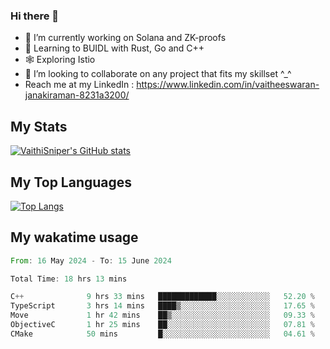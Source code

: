 ### Hi there 👋

- 🔭 I’m currently working on Solana and ZK-proofs
- 📖 Learning to BUIDL with Rust, Go and C++
- 🕸️ Exploring Istio
- 👯 I’m looking to collaborate on any project that fits my skillset ^_^
- Reach me at my LinkedIn : https://www.linkedin.com/in/vaitheeswaran-janakiraman-8231a3200/

## My Stats
[![VaithiSniper's GitHub stats](https://github-readme-stats.vercel.app/api?username=VaithiSniper&hide=stars&theme=radical)](https://github.com/anuraghazra/github-readme-stats)

## My Top Languages

[![Top Langs](https://github-readme-stats.vercel.app/api/top-langs/?username=VaithiSniper&layout=compact)](https://github.com/anuraghazra/github-readme-stats)

## My wakatime usage

<!--START_SECTION:waka-->

```rust
From: 16 May 2024 - To: 15 June 2024

Total Time: 18 hrs 13 mins

C++              9 hrs 33 mins   █████████████░░░░░░░░░░░░   52.20 %
TypeScript       3 hrs 14 mins   ████▒░░░░░░░░░░░░░░░░░░░░   17.65 %
Move             1 hr 42 mins    ██▒░░░░░░░░░░░░░░░░░░░░░░   09.33 %
ObjectiveC       1 hr 25 mins    ██░░░░░░░░░░░░░░░░░░░░░░░   07.81 %
CMake            50 mins         █░░░░░░░░░░░░░░░░░░░░░░░░   04.61 %
```

<!--END_SECTION:waka-->
